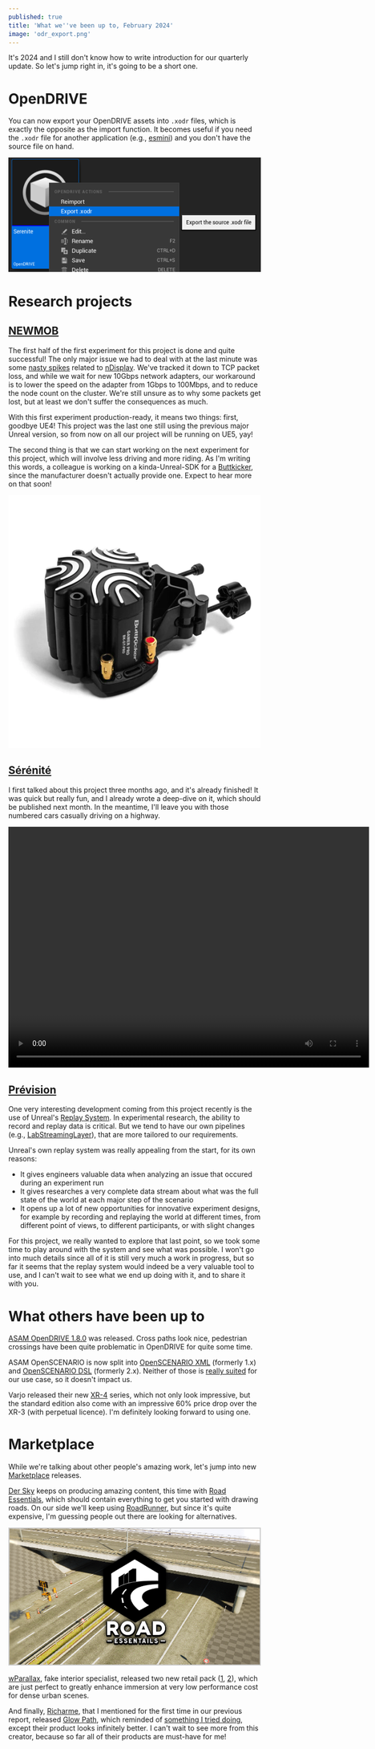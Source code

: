 ```yaml
---
published: true
title: 'What we''ve been up to, February 2024'
image: 'odr_export.png'
---
```


It's 2024 and I still don't know how to write introduction for our quarterly update. So let's jump right in, it's going to be a short one.

# OpenDRIVE

You can now export your OpenDRIVE assets into `.xodr` files, which is exactly the opposite as the import function. It becomes useful if you need the `.xodr` file for another application (e.g., [esmini](https://github.com/esmini/esmini)) and you don't have the source file on hand.

![](/images/odr_export.png#center)

# Research projects

## [NEWMOB](/whats-new-2023-11/#newmob)

The first half of the first experiment for this project is done and quite successful! The only major issue we had to deal with at the last minute was some [nasty spikes](/ndisplay/#stutter) related to [nDisplay](https://docs.unrealengine.com/5.3/en-US/ndisplay-overview-for-unreal-engine/). We've tracked it down to TCP packet loss, and while we wait for new 10Gbps network adapters, our workaround is to lower the speed on the adapter from 1Gbps to 100Mbps, and to reduce the node count on the cluster. We're still unsure as to why some packets get lost, but at least we don't suffer the consequences as much.

With this first experiment production-ready, it means two things: first, goodbye UE4! This project was the last one still using the previous major Unreal version, so from now on all our project will be running on UE5, yay!

The second thing is that we can start working on the next experiment for this project, which will involve less driving and more riding. As I'm writing this words, a colleague is working on a kinda-Unreal-SDK for a [Buttkicker][buttkicker], since the manufacturer doesn't actually provide one. Expect to hear more on that soon!

[![](/images/buttkicker.png#center)][buttkicker]

## [Sérénité](/whats-new-2023-11/#sérénité)

I first talked about this project three months ago, and it's already finished! It was quick but really fun, and I already wrote a deep-dive on it, which should be published next month. In the meantime, I'll leave you with those numbered cars casually driving on a highway.

<video width="720" height="480" controls>
  <source type="video/mp4" src="{{site.baseurl}}/images/serenite_names.mp4">
</video>

## [Prévision](/whats-new-2023-11/#prévision)

One very interesting development coming from this project recently is the use of Unreal's [Replay System](https://docs.unrealengine.com/5.3/en-US/using-the-replay-system-in-unreal-engine/). In experimental research, the ability to record and replay data is critical. But we tend to have our own pipelines (e.g., [LabStreamingLayer](https://labstreaminglayer.org/)), that are more tailored to our requirements.

Unreal's own replay system was really appealing from the start, for its own reasons:
* It gives engineers valuable data when analyzing an issue that occured during an experiment run
* It gives researches a very complete data stream about what was the full state of the world at each major step of the scenario
* It opens up a lot of new opportunities for innovative experiment designs, for example by recording and replaying the world at different times, from different point of views, to different participants, or with slight changes

For this project, we really wanted to explore that last point, so we took some time to play around with the system and see what was possible. I won't go into much details since all of it is still very much a work in progress, but so far it seems that the replay system would indeed be a very valuable tool to use, and I can't wait to see what we end up doing with it, and to share it with you.

# What others have been up to

[ASAM OpenDRIVE 1.8.0](https://www.asam.net/standards/detail/opendrive/) was released. Cross paths look nice, pedestrian crossings have been quite problematic in OpenDRIVE for quite some time.

ASAM OpenSCENARIO is now split into [OpenSCENARIO XML](https://www.asam.net/standards/detail/openscenario-xml/) (formerly 1.x) and [OpenSCENARIO DSL](https://www.asam.net/standards/detail/openscenario-dsl/) (formerly 2.x). Neither of those is [really suited](/scenarios/#openscenario) for our use case, so it doesn't impact us.

Varjo released their new [XR-4](https://varjo.com/products/xr-4/) series, which not only look impressive, but the standard edition also come with an impressive 60% price drop over the XR-3 (with perpetual licence). I'm definitely looking forward to using one.

# Marketplace

While we're talking about other people's amazing work, let's jump into new [Marketplace](https://www.unrealengine.com/marketplace/en-US/store) releases.

[Der Sky](https://www.unrealengine.com/marketplace/en-US/profile/Der+Sky) keeps on producing amazing content, this time with [Road Essentials][road_essentials], which should contain everything to get you started with drawing roads. On our side we'll keep using [RoadRunner](https://www.mathworks.com/products/roadrunner.html), but since it's quite expensive, I'm guessing people out there are looking for alternatives.

[![](/images/road_essentials.png)][road_essentials]

[wParallax](https://wparallax.com/), fake interior specialist, released two new retail pack ([1](https://www.unrealengine.com/marketplace/en-US/product/wparallax-retail-ii), [2](https://www.unrealengine.com/marketplace/en-US/product/wparallax-retail-iii)), which are just perfect to greatly enhance immersion at very low performance cost for dense urban scenes.

And finally, [Richarme](https://www.unrealengine.com/marketplace/en-US/profile/Richarme), that I mentioned for the first time in our previous report, released [Glow Path](https://www.unrealengine.com/marketplace/en-US/product/glow-path-light-trail-spline), which reminded of [something I tried doing](/whats-new-2022-05/#newmob), except their product looks infinitely better. I can't wait to see more from this creator, because so far all of their products are must-have for me!

[buttkicker]: https://thebuttkicker.com/
[road_essentials]: https://www.unrealengine.com/marketplace/en-US/product/road-essentails